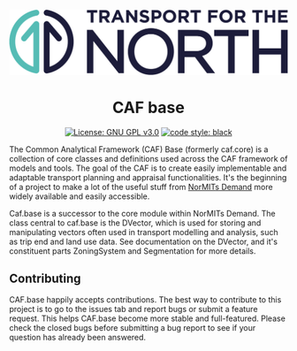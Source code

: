 ![Transport for the North Logo](https://github.com/Transport-for-the-North/caf.toolkit/blob/main/docs/TFN_Landscape_Colour_CMYK.png)

<h1 align="center">CAF base</h1>

[//]: # (Use the below and update URLs to add more badges when deploying)

[//]: # (<a href="https://pypi.org/project/caf.base/"><img alt="Supported Python versions" src="https://img.shields.io/pypi/pyversions/caf.package.svg?style=flat-square"></a>)

[//]: # (<a href="https://pypi.org/project/caf.base/"><img alt="Latest release" src="https://img.shields.io/github/release/transport-for-the-north/caf.package.svg?style=flat-square&maxAge=86400"></a>)

[//]: # (<a href="https://app.codecov.io/gh/Transport-for-the-North/caf.toolkit"><img alt="Coverage" src="https://img.shields.io/codecov/c/github/transport-for-the-north/caf.package.svg?branch=master&style=flat-square&logo=CodeCov"></a>)

[//]: # (<a href="https://github.com/Transport-for-the-North/caf.base/actions?query=event%3Apush"><img alt="Testing Badge" src="https://img.shields.io/github/actions/workflow/status/transport-for-the-north/caf.base/tests.yml?style=flat-square&logo=GitHub&label=Tests"></a>)


<p align="center">
<a href="https://www.gnu.org/licenses/gpl-3.0.en.html"><img alt="License: GNU GPL v3.0" src="https://img.shields.io/badge/license-GPLv3-blueviolet.svg?style=flat-square"></a>
<a href="https://github.com/psf/black"><img alt="code style: black" src="https://img.shields.io/badge/code%20format-black-000000.svg"></a>
</p>


The Common Analytical Framework (CAF) Base (formerly caf.core) is a collection 
of core classes and definitions used across the CAF framework of models and 
tools. The goal of the CAF is to create easily implementable and adaptable 
transport planning and appraisal functionalities. It's the beginning of a 
project to make a lot of the useful stuff from 
[NorMITs Demand](https://github.com/Transport-for-the-North/NorMITs-Demand)
more widely available and easily accessible.

Caf.base is a successor to the core module within NorMITs Demand. The class central 
to caf.base is the DVector, which is used for storing and manipulating vectors 
often used in transport modelling and analysis, such as trip end and land use data. 
See documentation on the DVector, and it's constituent parts ZoningSystem and Segmentation 
for more details.

## Contributing
CAF.base happily accepts contributions.
The best way to contribute to this project is to go to the issues tab and 
report bugs or submit a feature request. This helps CAF.base become more 
stable and full-featured. Please check the closed bugs before 
submitting a bug report to see if your question has already been answered.

